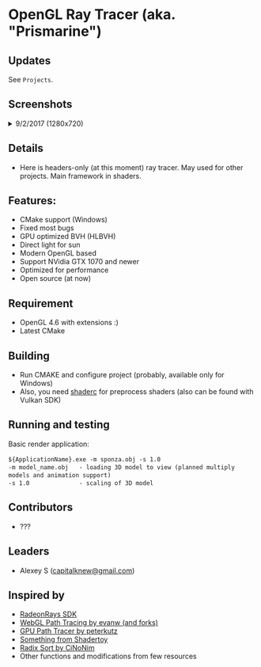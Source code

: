 # OpenGL Ray Tracer (aka. "Prismarine")

## Updates

See `Projects`. 

## Screenshots

<details>
<summary>9/2/2017 (1280x720)</summary>

City rendered real-time with 5 fps. 

Chess with 18 fps. 

Microphone with 22 fps. 

Helpment with ~22 fps too. 

<img src="Screenshots/dm0.jpg" width="640"/>
<img src="Screenshots/dm1.jpg" width="640"/>
<img src="Screenshots/dm2.jpg" width="640"/>
<img src="Screenshots/dm3.jpg" width="640"/>
<img src="Screenshots/dm4.jpg" width="640"/>
<img src="Screenshots/dm5.jpg" width="640"/>
<img src="Screenshots/dm6.jpg" width="640"/>

</details>

## Details

- Here is headers-only (at this moment) ray tracer. May used for other projects. Main framework in shaders.

## Features: 

- CMake support (Windows)
- Fixed most bugs
- GPU optimized BVH (HLBVH)
- Direct light for sun
- Modern OpenGL based
- Support NVidia GTX 1070 and newer
- Optimized for performance
- Open source (at now)

## Requirement

- OpenGL 4.6 with extensions :)
- Latest CMake

## Building 

- Run CMAKE and configure project (probably, available only for Windows)
- Also, you need [shaderc](https://github.com/google/shaderc) for preprocess shaders (also can be found with Vulkan SDK)

## Running and testing

Basic render application: 

```
${ApplicationName}.exe -m sponza.obj -s 1.0
-m model_name.obj   - loading 3D model to view (planned multiply models and animation support)
-s 1.0              - scaling of 3D model
```

## Contributors

- ???

## Leaders

- Alexey S (capitalknew@gmail.com)

## Inspired by

- [RadeonRays SDK](https://github.com/GPUOpen-LibrariesAndSDKs/RadeonRays_SDK)
- [WebGL Path Tracing by evanw (and forks)](https://github.com/evanw/webgl-path-tracing)
- [GPU Path Tracer by peterkutz](https://github.com/peterkutz/GPUPathTracer)
- [Something from Shadertoy](https://www.shadertoy.com/)
- [Radix Sort by CiNoNim](https://github.com/cNoNim/radix-sort)
- Other functions and modifications from few resources
